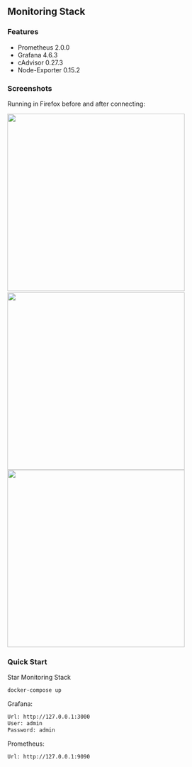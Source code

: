 ## Monitoring Stack

### Features

* Prometheus 2.0.0
* Grafana 4.6.3
* cAdvisor 0.27.3
* Node-Exporter 0.15.2

### Screenshots

Running in Firefox before and after connecting:

<img src="https://i.imgur.com/gJPWhj3.jpg" width=400>&nbsp;
<img src="https://i.imgur.com/aGmJiFU.jpg" width=400>
<img src="https://i.imgur.com/5m2s6lK.jpg" width=400>

### Quick Start

Star Monitoring Stack

```bash
docker-compose up
```


Grafana:

```bash
Url: http://127.0.0.1:3000
User: admin
Password: admin
```

Prometheus:

```bash
Url: http://127.0.0.1:9090
```
